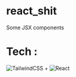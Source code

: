 # react_shit
Some JSX components

# Tech : 

![TailwindCSS](https://img.shields.io/badge/tailwindcss-%2338B2AC.svg?style=for-the-badge&logo=tailwind-css&logoColor=white) + ![React](https://img.shields.io/badge/react-%2320232a.svg?style=for-the-badge&logo=react&logoColor=%2361DAFB)
